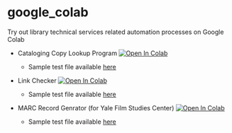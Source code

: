 # google_colab

Try out library technical services related automation processes on Google Colab

* Cataloging Copy Lookup Program
[![Open In Colab](https://colab.research.google.com/assets/colab-badge.svg)](https://colab.research.google.com/github/ysugiyama3/google_colab/blob/master/cataloging_copy_lookup.ipynb)
  - Sample test file available [here](https://github.com/ysugiyama3/google_colab/blob/master/test/cataloging_copy_test.xlsx)
  
* Link Checker
[![Open In Colab](https://colab.research.google.com/assets/colab-badge.svg)](https://colab.research.google.com/github/ysugiyama3/google_colab/blob/master/link_checker.ipynb)
  - Sample test file available [here](https://github.com/ysugiyama3/google_colab/blob/master/test/link_checker_test.xlsx)
  
* MARC Record Genrator (for Yale Film Studies Center)
[![Open In Colab](https://colab.research.google.com/assets/colab-badge.svg)](https://colab.research.google.com/github/ysugiyama3/google_colab/blob/master/film_reels_marc_records.ipynb)
  - Sample test file available [here](https://github.com/ysugiyama3/google_colab/blob/master/test/film_reel_marc_test.csv)
